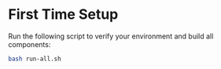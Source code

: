 # First Time Setup

Run the following script to verify your environment and build all components:

```bash
bash run-all.sh
```
